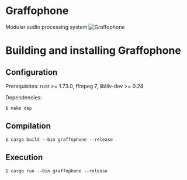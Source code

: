 # Graffophone
Modular audio processing system
![Graffophone](https://github.com/gndl/graffophone/wiki/graffophone.png)

Building and installing Graffophone
==============================


Configuration
-------------

Prerequisites: rust >= 1.73.0, ffmpeg 7, liblilv-dev >= 0.24

Dependencies:

    $ make dep


Compilation
-----------

    $ cargo build --bin graffophone --release


Execution
---------

    $ cargo run --bin graffophone --release


